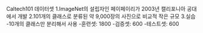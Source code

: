 Caltech101 데이터셋
1.ImageNet의 설립자인 페이페이리가 2003년 캘리포니아 공대에서 개발
2.101개의 클래스로 분류된 약 9,000장의 사진으로 비교적 작은 규모
3.실습
-10개의 클래스만 분리해서 사용
-훈련셋: 1800
-검증셋: 600
-테스트셋: 600

